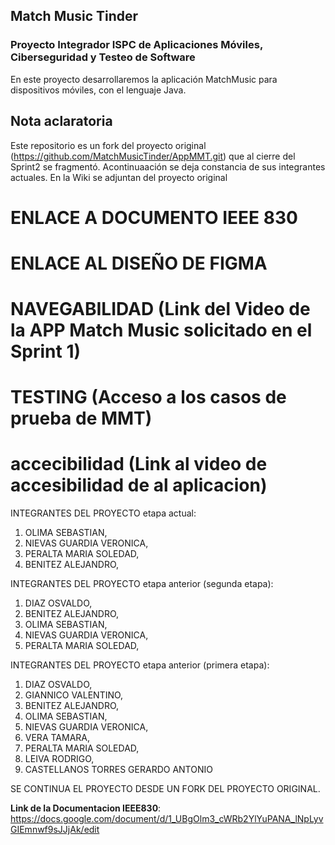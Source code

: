 ## Match Music Tinder

### Proyecto Integrador ISPC de Aplicaciones Móviles, Ciberseguridad y Testeo de Software

En este proyecto desarrollaremos la aplicación MatchMusic para dispositivos móviles, con el lenguaje Java.

## Nota aclaratoria
Este repositorio es un fork del proyecto original (https://github.com/MatchMusicTinder/AppMMT.git) que al cierre del Sprint2 se fragmentó. Acontinuaación se deja constancia de sus integrantes actuales. En la Wiki se adjuntan del proyecto original
# ENLACE A DOCUMENTO IEEE 830
# ENLACE AL DISEÑO DE FIGMA
# NAVEGABILIDAD (Link del Video de la APP Match Music solicitado en el Sprint 1)
# TESTING (Acceso a los casos de prueba de MMT)
# accecibilidad (Link al video de accesibilidad de al aplicacion)

INTEGRANTES DEL PROYECTO etapa actual:

1) OLIMA SEBASTIAN,
2) NIEVAS GUARDIA VERONICA,
3) PERALTA MARIA SOLEDAD,
4) BENITEZ ALEJANDRO,


INTEGRANTES DEL PROYECTO etapa anterior (segunda etapa):

1) DIAZ OSVALDO,
2) BENITEZ ALEJANDRO,
3) OLIMA SEBASTIAN,
4) NIEVAS GUARDIA VERONICA,
5) PERALTA MARIA SOLEDAD,

INTEGRANTES DEL PROYECTO etapa anterior (primera etapa):

1) DIAZ OSVALDO,
2) GIANNICO VALENTINO,
3) BENITEZ ALEJANDRO,
4) OLIMA SEBASTIAN,
5) NIEVAS GUARDIA VERONICA,
6) VERA TAMARA,
7) PERALTA MARIA SOLEDAD,
8) LEIVA RODRIGO,
9) CASTELLANOS TORRES GERARDO ANTONIO

SE CONTINUA EL PROYECTO DESDE UN FORK DEL PROYECTO ORIGINAL.

**Link de la Documentacion IEEE830**: https://docs.google.com/document/d/1_UBgOlm3_cWRb2YlYuPANA_lNpLyvGIEmnwf9sJJjAk/edit

